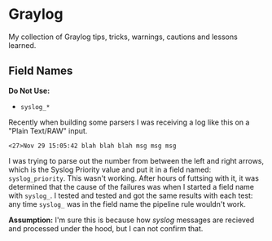 # Graylog

My collection of Graylog tips, tricks, warnings, cautions and lessons learned.

## Field Names

**Do Not Use:**  

- `syslog_*`

Recently when building some parsers I was receiving a log like this on a "Plain Text/RAW" input.  

```text
<27>Nov 29 15:05:42 blah blah blah msg msg msg
```  

I was trying to parse out the number from between the left and right arrows, which is the Syslog Priority value and put it in a field named: `syslog_priority`. This wasn't working. After hours of futtsing with it, it was determined that the cause of the failures was when I started a field name with `syslog_`. I tested and tested and got the same results with each test: any time `syslog_` was in the field name the pipeline rule wouldn't work.

**Assumption:** I'm sure this is because how *syslog* messages are recieved and processed under the hood, but I can not confirm that.
